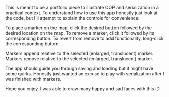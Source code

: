 This is meant to be a portfolio piece to illustrate OOP and serialization in a practical context.
To understand how to use this app honestly just look at the code, but I'll attempt to explain the controls for convenience:

To place a marker on the map, click the desired button followed by the desired location on the map.
To remove a marker, click it followed by its corresponding button.
To revert from remove to add functionality, long-click the corresponding button.

Markers append relative to the selected (enlarged, translucent) marker.
Markers remove relative to the selected (enlarged, translucent) marker.

The app should guide you through saving and loading but it might have some quirks.
Honestly just wanted an excuse to play with serialization after I was finished with markers.

Hope you enjoy. I was able to draw many happy and sad faces with this :D
